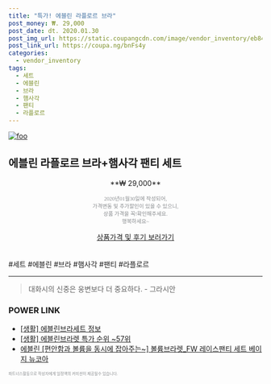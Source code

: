 ```yaml
--- 
title: "특가! 에블린 라플로르 브라" 
post_money: ₩. 29,000 
post_date: dt. 2020.01.30 
post_img_url: https://static.coupangcdn.com/image/vendor_inventory/eb84/6c7a76f845c7a368c4ab12d59c954d64aedd471fe9e808ab12baaf3d81c3.jpg 
post_link_url: https://coupa.ng/bnFs4y 
categories: 
  - vendor_inventory 
tags: 
  - 세트 
  - 에블린 
  - 브라 
  - 햄사각 
  - 팬티 
  - 라플로르 
--- 
```

[![foo](https://static.coupangcdn.com/image/vendor_inventory/eb84/6c7a76f845c7a368c4ab12d59c954d64aedd471fe9e808ab12baaf3d81c3.jpg)](https://coupa.ng/bnFs4y) 

## 에블린 라플로르 브라+햄사각 팬티 세트 
<p style="text-align: center;">**₩ 29,000**</p> 
<p style="text-align: center;"><span style="color: #898c8f; font-family: Georgia,Times,serif; font-size: 0.75em;">2020년01월30일에 작성되어, <br>가격변동 및 추가할인이 있을 수 있으니,<br> 상품 가격을 꼭!확인해주세요.<br>행복하세요~</span> 
</p>	 
<div markdown="0" style="text-align: center;"><a href="https://coupa.ng/bnFs4y" class="btn btn--success">상품가격 및 후기 보러가기</a></div> 
<br><br> 
  #세트 #에블린 #브라 #햄사각 #팬티 #라플로르 
<hr> 

> 대화시의 신중은 웅변보다 더 중요하다. - 그라시안 


### POWER LINK

* <a href="https://blog.naver.com/santokki14/221767615325" target="_blank"> [생활] 에블린브라세트 정보 </a>
* <a href="https://blog.naver.com/sakai111/221784491162" target="_blank"> [생활] 에블린브라렛 특가 순위 ~57위</a>
* <a href="https://blog.naver.com/fasyy4321/221785082927" target="_blank">에블린 [편안함과 볼륨을 동시에 잡아주는~] 볼륨브라렛_FW 레이스팬티 세트 베이지 뉴코아</a>

<span style="color: #898c8f; font-family: Georgia,Times,serif; font-size: 0.55em;">파트너스활동으로 작성자에게 일정액의 커미션이 제공될수 있습니다.</span> 
